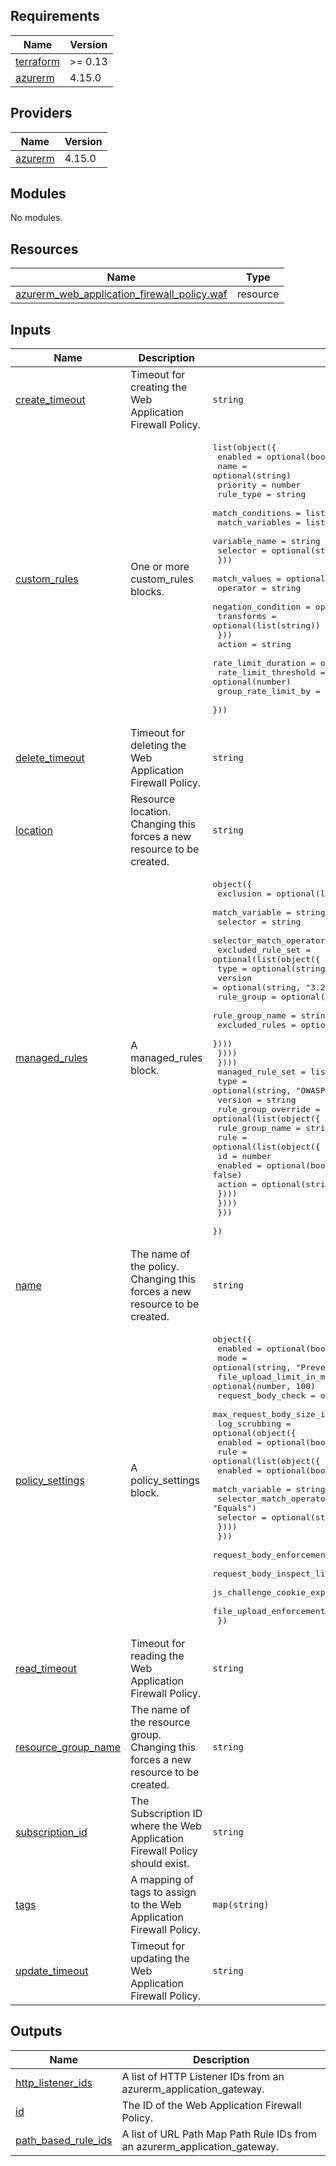 ## Requirements

| Name | Version |
|------|---------|
| <a name="requirement_terraform"></a> [terraform](#requirement\_terraform) | >= 0.13 |
| <a name="requirement_azurerm"></a> [azurerm](#requirement\_azurerm) | 4.15.0 |

## Providers

| Name | Version |
|------|---------|
| <a name="provider_azurerm"></a> [azurerm](#provider\_azurerm) | 4.15.0 |

## Modules

No modules.

## Resources

| Name | Type |
|------|------|
| [azurerm_web_application_firewall_policy.waf](https://registry.terraform.io/providers/hashicorp/azurerm/4.15.0/docs/resources/web_application_firewall_policy) | resource |

## Inputs

| Name | Description | Type | Default | Required |
|------|-------------|------|---------|:--------:|
| <a name="input_create_timeout"></a> [create\_timeout](#input\_create\_timeout) | Timeout for creating the Web Application Firewall Policy. | `string` | `"30m"` | no |
| <a name="input_custom_rules"></a> [custom\_rules](#input\_custom\_rules) | One or more custom\_rules blocks. | <pre>list(object({<br>    enabled              = optional(bool, true)<br>    name                 = optional(string)<br>    priority             = number<br>    rule_type            = string<br>    match_conditions     = list(object({<br>      match_variables    = list(object({<br>        variable_name    = string<br>        selector         = optional(string)<br>      }))<br>      match_values       = optional(list(string))<br>      operator           = string<br>      negation_condition = optional(bool)<br>      transforms         = optional(list(string))<br>    }))<br>    action               = string<br>    rate_limit_duration  = optional(string)<br>    rate_limit_threshold = optional(number)<br>    group_rate_limit_by  = optional(string)<br>  }))</pre> | `[]` | no |
| <a name="input_delete_timeout"></a> [delete\_timeout](#input\_delete\_timeout) | Timeout for deleting the Web Application Firewall Policy. | `string` | `"30m"` | no |
| <a name="input_location"></a> [location](#input\_location) | Resource location. Changing this forces a new resource to be created. | `string` | n/a | yes |
| <a name="input_managed_rules"></a> [managed\_rules](#input\_managed\_rules) | A managed\_rules block. | <pre>object({<br>    exclusion = optional(list(object({<br>      match_variable           = string<br>      selector                 = string<br>      selector_match_operator  = string<br>      excluded_rule_set        = optional(list(object({<br>        type                   = optional(string, "OWASP")<br>        version                = optional(string, "3.2")<br>        rule_group             = optional(list(object({<br>          rule_group_name      = string<br>          excluded_rules       = optional(list(number))<br>        })))<br>      })))<br>    })))<br>    managed_rule_set = list(object({<br>      type                    = optional(string, "OWASP")<br>      version                 = string<br>      rule_group_override     = optional(list(object({<br>        rule_group_name       = string<br>        rule                  = optional(list(object({<br>          id                  = number<br>          enabled             = optional(bool, false)<br>          action              = optional(string)<br>        })))<br>      })))<br>    }))<br>  })</pre> | n/a | yes |
| <a name="input_name"></a> [name](#input\_name) | The name of the policy. Changing this forces a new resource to be created. | `string` | n/a | yes |
| <a name="input_policy_settings"></a> [policy\_settings](#input\_policy\_settings) | A policy\_settings block. | <pre>object({<br>    enabled                               = optional(bool, true)<br>    mode                                  = optional(string, "Prevention")<br>    file_upload_limit_in_mb               = optional(number, 100)<br>    request_body_check                    = optional(bool, true)<br>    max_request_body_size_in_kb           = optional(number, 128)<br>    log_scrubbing                         = optional(object({<br>      enabled                             = optional(bool, true)<br>      rule                                = optional(list(object({<br>        enabled                          = optional(bool, true)<br>        match_variable                   = string<br>        selector_match_operator          = optional(string, "Equals")<br>        selector                         = optional(string)<br>      })))<br>    }))<br>    request_body_enforcement              = optional(bool, true)<br>    request_body_inspect_limit_in_kb      = optional(number, 128)<br>    js_challenge_cookie_expiration_in_minutes = optional(number, 30)<br>    file_upload_enforcement               = optional(bool)<br>  })</pre> | `null` | no |
| <a name="input_read_timeout"></a> [read\_timeout](#input\_read\_timeout) | Timeout for reading the Web Application Firewall Policy. | `string` | `"5m"` | no |
| <a name="input_resource_group_name"></a> [resource\_group\_name](#input\_resource\_group\_name) | The name of the resource group. Changing this forces a new resource to be created. | `string` | n/a | yes |
| <a name="input_subscription_id"></a> [subscription\_id](#input\_subscription\_id) | The Subscription ID where the Web Application Firewall Policy should exist. | `string` | n/a | yes |
| <a name="input_tags"></a> [tags](#input\_tags) | A mapping of tags to assign to the Web Application Firewall Policy. | `map(string)` | `{}` | no |
| <a name="input_update_timeout"></a> [update\_timeout](#input\_update\_timeout) | Timeout for updating the Web Application Firewall Policy. | `string` | `"30m"` | no |

## Outputs

| Name | Description |
|------|-------------|
| <a name="output_http_listener_ids"></a> [http\_listener\_ids](#output\_http\_listener\_ids) | A list of HTTP Listener IDs from an azurerm\_application\_gateway. |
| <a name="output_id"></a> [id](#output\_id) | The ID of the Web Application Firewall Policy. |
| <a name="output_path_based_rule_ids"></a> [path\_based\_rule\_ids](#output\_path\_based\_rule\_ids) | A list of URL Path Map Path Rule IDs from an azurerm\_application\_gateway. |
